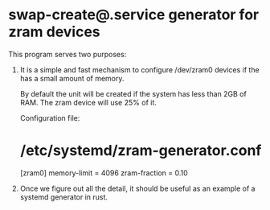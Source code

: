 # swap-create@.service generator for zram devices

This program serves two purposes:

1. It is a simple and fast mechanism to configure /dev/zram0 devices if
   the has a small amount of memory.

   By default the unit will be created if the system has less than 2GB
   of RAM. The zram device will use 25% of it.

   Configuration file:
   # /etc/systemd/zram-generator.conf
   [zram0]
   memory-limit = 4096
   zram-fraction = 0.10

2. Once we figure out all the detail, it should be useful as an
   example of a systemd generator in rust.
